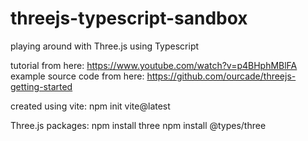 # threejs-typescript-sandbox
playing around with Three.js using Typescript

tutorial from here: https://www.youtube.com/watch?v=p4BHphMBlFA
example source code from here: https://github.com/ourcade/threejs-getting-started

created using vite:
npm init vite@latest

Three.js packages:
npm install three
npm install @types/three 